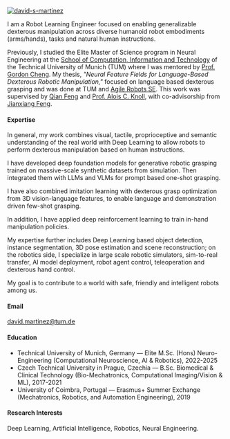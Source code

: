 

[![david-s-martinez](https://img.shields.io/badge/page-Github%20Profile-l?logo=github&label=david-s-martinez&color=blue&link=https%3A%2F%2Fgithub.com%2Fdavid-s-martinez
)](https://github.com/david-s-martinez)

I am a Robot Learning Engineer focused on enabling generalizable dexterous manipulation across diverse humanoid robot embodiments (arms/hands), tasks and natural human instructions.

Previously, I studied the Elite Master of Science program in Neural Engineering at the [School of Computation, Information and Technology](https://www.cit.tum.de/en/cit/home/) of the Technical University of Munich (TUM) where I was mentored by [Prof. Gordon Cheng](https://www.professoren.tum.de/en/cheng-gordon). My thesis, *"Neural Feature Fields for Language-Based Dexterous Robotic Manipulation,"* focused on language based dexterous grasping and was done at TUM and [Agile Robots SE](https://www.agile-robots.com/en/). This work was supervised by [Qian Feng](https://www.ce.cit.tum.de/air/people/qian-feng-msc/) and [Prof. Alois C. Knoll](https://www.ce.cit.tum.de/air/people/prof-dr-ing-habil-alois-knoll/), with co-advisorship from [Jianxiang Feng](https://jianxiangfeng.github.io/).

#### Expertise

In general, my work combines visual, tactile, proprioceptive and semantic understanding of the real world with Deep Learning to allow robots to perform dexterous manipulation based on human instructions.

I have developed deep foundation models for generative robotic grasping trained on massive-scale synthetic datasets from simulation. Then integrated them with LLMs and VLMs for prompt based one-shot grasping.

I have also combined imitation learning with dexterous grasp optimization from 3D vision-language features, to enable language and demonstration driven few-shot grasping.

In addition, I have applied deep reinforcement learning to train in-hand manipulation policies.

My expertise further includes Deep Learning based object detection, instance segmentation, 3D pose estimation and scene reconstruction; on the robotics side, I specialize in large scale robotic simulators, sim-to-real transfer, AI model deployment, robot agent control, teleoperation and dexterous hand control. 

My goal is to contribute to a world with safe, friendly and intelligent robots among us.

#### Email
david.martinez@tum.de

#### Education
- Technical University of Munich, Germany — Elite M.Sc. (Hons)  Neuro-Engineering (Computational Neuroscience, AI & Robotics), 2022-2025
- Czech Technical University in Prague, Czechia — B.Sc. Biomedical & Clinical Technology (Bio-Mechatronics, Computational Imaging/Vision & ML), 2017-2021
- University of Coimbra, Portugal — Erasmus+ Summer Exchange (Mechatronics, Robotics, and Automation Engineering), 2019

#### Research Interests
Deep Learning, Artificial Intelligence, Robotics, Neural Engineering.

